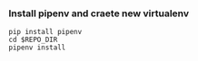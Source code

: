 ### Install pipenv and craete new virtualenv ###

```
pip install pipenv 
cd $REPO_DIR
pipenv install
```